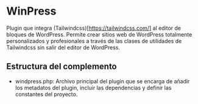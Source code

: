# WinPress

Plugin que integra (Tailwindcss)[https://tailwindcss.com/] al editor de bloques de WordPress. Permite crear sitios web de WordPress totalmente personalizados y profesionales a través de las clases de utilidades de Tailwindcss sin salir del editor de WordPress.

## Estructura del complemento

- windpress.php: Archivo principal del plugin que se encarga de añadir los metadatos del plugin, incluir las dependencias y definir las constantes del proyecto.

